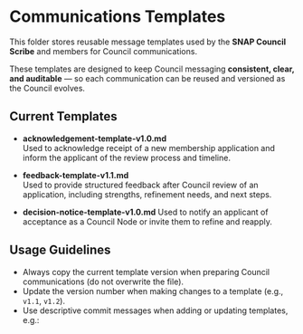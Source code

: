 # Communications Templates

This folder stores reusable message templates used by the **SNAP Council Scribe** and members for Council communications.

These templates are designed to keep Council messaging **consistent, clear, and auditable** — so each communication can be reused and versioned as the Council evolves.

## Current Templates

- **acknowledgement-template-v1.0.md**  
  Used to acknowledge receipt of a new membership application and inform the applicant of the review process and timeline.

- **feedback-template-v1.1.md**  
  Used to provide structured feedback after Council review of an application, including strengths, refinement needs, and next steps.

- **decision-notice-template-v1.0.md** 
  Used to notify an applicant of acceptance as a Council Node or invite them to refine and reapply.
  
## Usage Guidelines

- Always copy the current template version when preparing Council communications (do not overwrite the file).
- Update the version number when making changes to a template (e.g., `v1.1`, `v1.2`).
- Use descriptive commit messages when adding or updating templates, e.g.:
